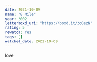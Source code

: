 ```yaml
---
date: 2021-10-09
name: "8 Mile"
year: 2002
letterboxd_uri: "https://boxd.it/2c0ezN"
rating: 5
rewatch: Yes
tags: []
watched_date: 2021-10-09
---
```


love
